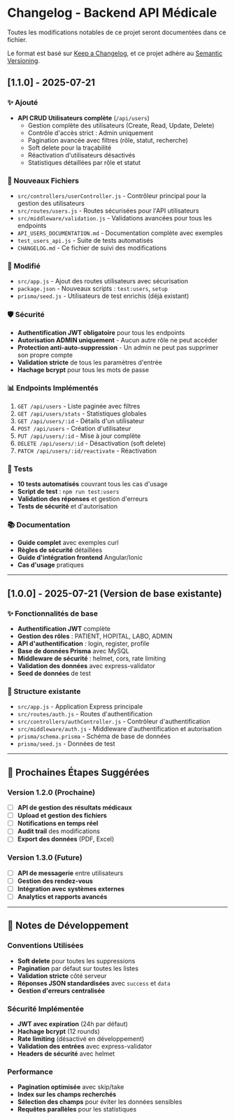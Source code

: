 # Changelog - Backend API Médicale

Toutes les modifications notables de ce projet seront documentées dans ce fichier.

Le format est basé sur [Keep a Changelog](https://keepachangelog.com/fr/1.0.0/),
et ce projet adhère au [Semantic Versioning](https://semver.org/spec/v2.0.0.html).

## [1.1.0] - 2025-07-21

### ✨ Ajouté
- **API CRUD Utilisateurs complète** (`/api/users`)
  - Gestion complète des utilisateurs (Create, Read, Update, Delete)
  - Contrôle d'accès strict : Admin uniquement
  - Pagination avancée avec filtres (rôle, statut, recherche)
  - Soft delete pour la traçabilité
  - Réactivation d'utilisateurs désactivés
  - Statistiques détaillées par rôle et statut

### 📁 Nouveaux Fichiers
- `src/controllers/userController.js` - Contrôleur principal pour la gestion des utilisateurs
- `src/routes/users.js` - Routes sécurisées pour l'API utilisateurs
- `src/middleware/validation.js` - Validations avancées pour tous les endpoints
- `API_USERS_DOCUMENTATION.md` - Documentation complète avec exemples
- `test_users_api.js` - Suite de tests automatisés
- `CHANGELOG.md` - Ce fichier de suivi des modifications

### 🔧 Modifié
- `src/app.js` - Ajout des routes utilisateurs avec sécurisation
- `package.json` - Nouveaux scripts : `test:users`, `setup`
- `prisma/seed.js` - Utilisateurs de test enrichis (déjà existant)

### 🛡️ Sécurité
- **Authentification JWT obligatoire** pour tous les endpoints
- **Autorisation ADMIN uniquement** - Aucun autre rôle ne peut accéder
- **Protection anti-auto-suppression** - Un admin ne peut pas supprimer son propre compte
- **Validation stricte** de tous les paramètres d'entrée
- **Hachage bcrypt** pour tous les mots de passe

### 📊 Endpoints Implémentés
1. `GET /api/users` - Liste paginée avec filtres
2. `GET /api/users/stats` - Statistiques globales
3. `GET /api/users/:id` - Détails d'un utilisateur
4. `POST /api/users` - Création d'utilisateur
5. `PUT /api/users/:id` - Mise à jour complète
6. `DELETE /api/users/:id` - Désactivation (soft delete)
7. `PATCH /api/users/:id/reactivate` - Réactivation

### 🧪 Tests
- **10 tests automatisés** couvrant tous les cas d'usage
- **Script de test** : `npm run test:users`
- **Validation des réponses** et gestion d'erreurs
- **Tests de sécurité** et d'autorisation

### 📚 Documentation
- **Guide complet** avec exemples curl
- **Règles de sécurité** détaillées
- **Guide d'intégration frontend** Angular/Ionic
- **Cas d'usage** pratiques

---

## [1.0.0] - 2025-07-21 (Version de base existante)

### ✨ Fonctionnalités de base
- **Authentification JWT** complète
- **Gestion des rôles** : PATIENT, HOPITAL, LABO, ADMIN
- **API d'authentification** : login, register, profile
- **Base de données Prisma** avec MySQL
- **Middleware de sécurité** : helmet, cors, rate limiting
- **Validation des données** avec express-validator
- **Seed de données** de test

### 📁 Structure existante
- `src/app.js` - Application Express principale
- `src/routes/auth.js` - Routes d'authentification
- `src/controllers/authController.js` - Contrôleur d'authentification
- `src/middleware/auth.js` - Middleware d'authentification et autorisation
- `prisma/schema.prisma` - Schéma de base de données
- `prisma/seed.js` - Données de test

---

## 🚀 Prochaines Étapes Suggérées

### Version 1.2.0 (Prochaine)
- [ ] **API de gestion des résultats médicaux**
- [ ] **Upload et gestion des fichiers**
- [ ] **Notifications en temps réel**
- [ ] **Audit trail** des modifications
- [ ] **Export des données** (PDF, Excel)

### Version 1.3.0 (Future)
- [ ] **API de messagerie** entre utilisateurs
- [ ] **Gestion des rendez-vous**
- [ ] **Intégration avec systèmes externes**
- [ ] **Analytics et rapports avancés**

---

## 📝 Notes de Développement

### Conventions Utilisées
- **Soft delete** pour toutes les suppressions
- **Pagination** par défaut sur toutes les listes
- **Validation stricte** côté serveur
- **Réponses JSON standardisées** avec `success` et `data`
- **Gestion d'erreurs centralisée**

### Sécurité Implémentée
- **JWT avec expiration** (24h par défaut)
- **Hachage bcrypt** (12 rounds)
- **Rate limiting** (désactivé en développement)
- **Validation des entrées** avec express-validator
- **Headers de sécurité** avec helmet

### Performance
- **Pagination optimisée** avec skip/take
- **Index sur les champs recherchés**
- **Sélection des champs** pour éviter les données sensibles
- **Requêtes parallèles** pour les statistiques
